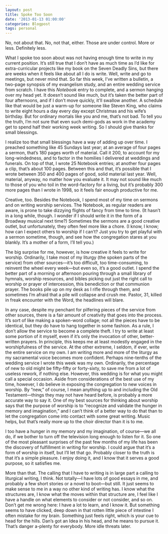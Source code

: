 ```yaml
---
layout: post
title: Spoke Too Soon
date: '2013-01-13 01:00:00'
categories: Blogpost
tags: personal
---
```



No, not about that. No, not that, either. Those are under control. More or less. Definitely less.

What I spoke too soon about was not having enough time to write in my current position. It’s still true that I don’t have as much time as I’d like for extra-curricular projects like my book on the Seven Deadly Sins, but there are weeks when it feels like about all I do is write. Well, write and go to meetings, but never mind that. So far this week, I’ve written a bulletin, a two-page synopsis of my evangelism study, and an entire wedding service from scratch. I have this *Notebook* entry to complete, and a sermon hanging over my head yet. It doesn’t sound like much, but it’s taken the better part of four afternoons, and if I don’t move quickly, it’ll swallow another. A schedule like that would be just a warm-up for someone like Steven King, who claims to write eight hours a day every day except Christmas and his wife’s birthday. But for ordinary mortals like you and me, that’s not bad. To tell you the truth, I’m not sure that even such demi-gods as work in the academy get to spend half their working week writing. So I should give thanks for small blessings.

I realize too that small blessings have a way of adding up over time. I preached something like 45 Sundays last year; at an average of four pages a sermon, that’s 180 pages worth of material. Call it 200, to account for my long-windedness, and to factor in the homilies I delivered at weddings and funerals. On top of that, I wrote 25 Notebook entries; at another four pages a clip, that’s about 100 pages. Between this and that, it’s possible that I wrote between 350 and 400 pages of good, solid material last year. Well, material, anyway, no matter how you evaluate it. It may not sound like much to those of you who toil in the word-factory for a living, but it’s probably 300 more pages than I wrote in 1998, so it feels fair enough productive for me.

Creative, too. Besides the Notebook, I spend most of my time on sermons and on writing worship services. The Notebook, as regular readers are aware, is prone to take dizzying flights of fancy from time to time. (It hasn’t in a long while, though. I wonder if I should write it in the form of a Broadway musical next time?) Sometimes the sermons are a good creative outlet, but unfortunately, they often feel more like a chore. (I know, I know; how can I expect others to worship if I can’t? Just you try to get playful with a sermon sometime, though, and see how the congregation stares at you blankly. It’s a mother of a form, I’ll tell you.)

The big surprise for me, however, is how creative it feels to write for worship. Ordinarily, I take most of my liturgy (the spoken parts of the service) from other sources—it’s too difficult, too time-consuming, to reinvent the wheel every week—but even so, it’s a good outlet. I spend the better part of a morning or afternoon pouring through a small library of hymnals, worship resources, and bibles picking out just the right call to worship or prayer of intercession, this benediction or that communion prayer. The books pile up on my desk as I rifle through them, and sometimes I’m afraid that a pile will collapse and crush me. Pastor, 31, killed in freak encounter with the Word, the headlines will blare.

In any case, despite my penchant for pilfering pieces of the service from other sources, there is a fair amount of creativity that goes into the process. It’s sort of like making a spoken-word collage; not all the pieces have to be identical, but they do have to hang together in some fashion. As a rule, I don’t allow the service to become a complete theft. I try to write at least some portion of it myself, even if it’s only the invocation of other, better-written prayers. In principle, this keeps me at least modestly engaged in the worshipfulness of the service. At the other extreme, I seldom, if ever, write the entire service on my own. I am writing more and more of the liturgy as my sacramental voice becomes more confident. Perhaps nine-tenths of the wedding service I wrote this week was my own. Ordinarily, the percentage of new to old might be fifty-fifty or forty-sixty, to save me from a lot of useless rework, if nothing else. However, this wedding is for what you might call a special occasion. Aside from considerations of the best use of my time, however, I do believe in exposing the congregation to new voices in worship. By “new,” of course, I mean anything up to and including the Old Testament—things they may not have heard before, is probably a more accurate way to say it. One of my best sources for thinking about worship says that the purpose of worship is to “recognize and validate the hunger in memory and imagination,” and I can’t think of a better way to do that than to let the congregation come into contact with some great writing. Music helps, but that’s really more up to the choir director than it is to me.

I too have a hunger in my memory and my imagination, of course—we all do, if we bother to turn off the television long enough to listen for it. So one of the most pleasant surprises of the past few months of my life has been the discovery of fulfillment in writing for worship. I could argue that it’s a form of worship in itself, but I’ll let that go. Probably closer to the truth is that it’s a simple pleasure. I enjoy doing it, and I know that it serves a good purpose, so it satisfies me.

More than that. The calling that I have to writing is in large part a calling to liturgical writing, I think. Not totally—I have lots of good essays in me, and probably a few short stories or a novel to boot—but still. It just seems to make sense to me in a way no other kind of writing has. I know what the structures are, I know what the moves within that structure are, I feel like I have a handle on what elements to consider or not consider, and so on. Don’t get me wrong here: I have a lot to learn, and I know it. But something seems to have clicked, deep down in that rotten little piece of intestine I often mistake for my brain. Something just feels right, which is your cue to head for the hills. Dan’s got an Idea in his head, and he means to pursue it. That’s danger a-plenty for everybody. More idle threats later.


